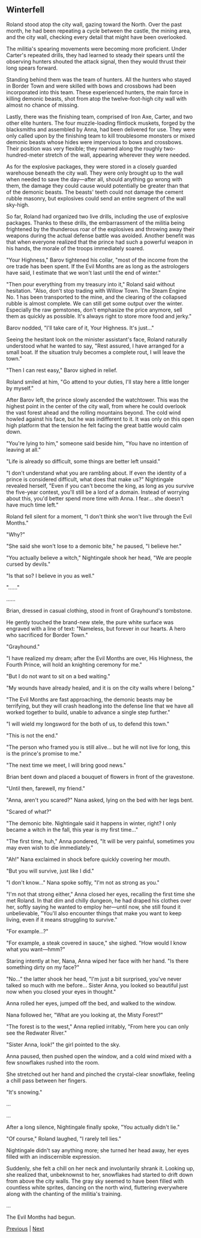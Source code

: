 ## Winterfell
Roland stood atop the city wall, gazing toward the North. Over the past month, he had been repeating a cycle between the castle, the mining area, and the city wall, checking every detail that might have been overlooked.



The militia's spearing movements were becoming more proficient. Under Carter's repeated drills, they had learned to steady their spears until the observing hunters shouted the attack signal, then they would thrust their long spears forward.



Standing behind them was the team of hunters. All the hunters who stayed in Border Town and were skilled with bows and crossbows had been incorporated into this team. These experienced hunters, the main force in killing demonic beasts, shot from atop the twelve-foot-high city wall with almost no chance of missing.



Lastly, there was the finishing team, comprised of Iron Axe, Carter, and two other elite hunters. The four muzzle-loading flintlock muskets, forged by the blacksmiths and assembled by Anna, had been delivered for use. They were only called upon by the finishing team to kill troublesome monsters or mixed demonic beasts whose hides were impervious to bows and crossbows. Their position was very flexible; they roamed along the roughly two-hundred-meter stretch of the wall, appearing wherever they were needed.



As for the explosive packages, they were stored in a closely guarded warehouse beneath the city wall. They were only brought up to the wall when needed to save the day—after all, should anything go wrong with them, the damage they could cause would potentially be greater than that of the demonic beasts. The beasts' teeth could not damage the cement rubble masonry, but explosives could send an entire segment of the wall sky-high.



So far, Roland had organized two live drills, including the use of explosive packages. Thanks to these drills, the embarrassment of the militia being frightened by the thunderous roar of the explosives and throwing away their weapons during the actual defense battle was avoided. Another benefit was that when everyone realized that the prince had such a powerful weapon in his hands, the morale of the troops immediately soared.



"Your Highness," Barov tightened his collar, "most of the income from the ore trade has been spent. If the Evil Months are as long as the astrologers have said, I estimate that we won't last until the end of winter."



"Then pour everything from my treasury into it," Roland said without hesitation. "Also, don't stop trading with Willow Town. The Steam Engine No. 1 has been transported to the mine, and the clearing of the collapsed rubble is almost complete. We can still get some output over the winter. Especially the raw gemstones, don't emphasize the price anymore, sell them as quickly as possible. It's always right to store more food and jerky."



Barov nodded, "I'll take care of it, Your Highness. It's just..."



Seeing the hesitant look on the minister assistant's face, Roland naturally understood what he wanted to say, "Rest assured, I have arranged for a small boat. If the situation truly becomes a complete rout, I will leave the town."

"Then I can rest easy," Barov sighed in relief.

Roland smiled at him, "Go attend to your duties, I'll stay here a little longer by myself."

After Barov left, the prince slowly ascended the watchtower. This was the highest point in the center of the city wall, from where he could overlook the vast forest ahead and the rolling mountains beyond. The cold wind howled against his face, but he was indifferent to it. It was only on this open high platform that the tension he felt facing the great battle would calm down.

"You're lying to him," someone said beside him, "You have no intention of leaving at all."

"Life is already so difficult, some things are better left unsaid."

"I don't understand what you are rambling about. If even the identity of a prince is considered difficult, what does that make us?" Nightingale revealed herself, "Even if you can't become the king, as long as you survive the five-year contest, you'll still be a lord of a domain. Instead of worrying about this, you'd better spend more time with Anna. I fear... she doesn't have much time left."

Roland fell silent for a moment, "I don't think she won't live through the Evil Months."

"Why?"



"She said she won't lose to a demonic bite," he paused, "I believe her."

"You actually believe a witch," Nightingale shook her head, "We are people cursed by devils."

"Is that so? I believe in you as well."

"......"

......

Brian, dressed in casual clothing, stood in front of Grayhound's tombstone.

He gently touched the brand-new stele, the pure white surface was engraved with a line of text: "Nameless, but forever in our hearts. A hero who sacrificed for Border Town."

"Grayhound."

"I have realized my dream; after the Evil Months are over, His Highness, the Fourth Prince, will hold an knighting ceremony for me."



"But I do not want to sit on a bed waiting."

"My wounds have already healed, and it is on the city walls where I belong."

"The Evil Months are fast approaching, the demonic beasts may be terrifying, but they will crash headlong into the defense line that we have all worked together to build, unable to advance a single step further."

"I will wield my longsword for the both of us, to defend this town."

"This is not the end."

"The person who framed you is still alive... but he will not live for long, this is the prince's promise to me."

"The next time we meet, I will bring good news."

Brian bent down and placed a bouquet of flowers in front of the gravestone.

"Until then, farewell, my friend."



"Anna, aren't you scared?" Nana asked, lying on the bed with her legs bent.

"Scared of what?"

"The demonic bite. Nightingale said it happens in winter, right? I only became a witch in the fall, this year is my first time..."

"The first time, huh," Anna pondered, "It will be very painful, sometimes you may even wish to die immediately."

"Ah!" Nana exclaimed in shock before quickly covering her mouth.

"But you will survive, just like I did."

"I don't know..." Nana spoke softly, "I'm not as strong as you."

"I'm not that strong either," Anna closed her eyes, recalling the first time she met Roland. In that dim and chilly dungeon, he had draped his clothes over her, softly saying he wanted to employ her—until now, she still found it unbelievable, "You'll also encounter things that make you want to keep living, even if it means struggling to survive."



"For example...?"

"For example, a steak covered in sauce," she sighed. "How would I know what you want—hmm?"

Staring intently at her, Nana, Anna wiped her face with her hand. "Is there something dirty on my face?"

"No..." the latter shook her head, "I'm just a bit surprised, you've never talked so much with me before... Sister Anna, you looked so beautiful just now when you closed your eyes in thought."

Anna rolled her eyes, jumped off the bed, and walked to the window.

Nana followed her, "What are you looking at, the Misty Forest?"

"The forest is to the west," Anna replied irritably, "From here you can only see the Redwater River."

"Sister Anna, look!" the girl pointed to the sky.

Anna paused, then pushed open the window, and a cold wind mixed with a few snowflakes rushed into the room.



She stretched out her hand and pinched the crystal-clear snowflake, feeling a chill pass between her fingers.

"It's snowing."

...

...

After a long silence, Nightingale finally spoke, "You actually didn't lie."

"Of course," Roland laughed, "I rarely tell lies."

Nightingale didn't say anything more; she turned her head away, her eyes filled with an indiscernible expression.

Suddenly, she felt a chill on her neck and involuntarily shrank it. Looking up, she realized that, unbeknownst to her, snowflakes had started to drift down from above the city walls. The gray sky seemed to have been filled with countless white sprites, dancing on the north wind, fluttering everywhere along with the chanting of the militia's training.

...

The Evil Months had begun.





[Previous](CH0038.md) | [Next](CH0040.md)

